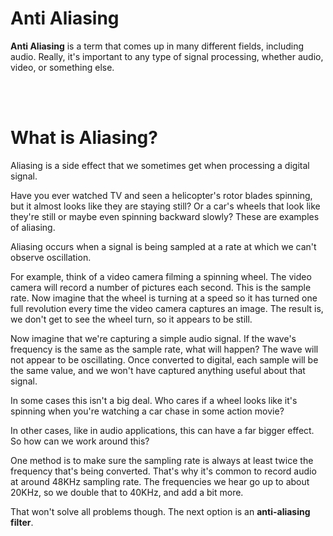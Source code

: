 # Anti Aliasing

**Anti Aliasing** is a term that comes up in many different fields, including audio. Really, it's important to any type of signal processing, whether audio, video, or something else.


</br></br>
# What is Aliasing?

Aliasing is a side effect that we sometimes get when processing a digital signal.

Have you ever watched TV and seen a helicopter's rotor blades spinning, but it almost looks like they are staying still? Or a car's wheels that look like they're still or maybe even spinning backward slowly? These are examples of aliasing.

Aliasing occurs when a signal is being sampled at a rate at which we can't observe oscillation.

For example, think of a video camera filming a spinning wheel. The video camera will record a number of pictures each second. This is the sample rate. Now imagine that the wheel is turning at a speed so it has turned one full revolution every time the video camera captures an image. The result is, we don't get to see the wheel turn, so it appears to be still.

Now imagine that we're capturing a simple audio signal. If the wave's frequency is the same as the sample rate, what will happen? The wave will not appear to be oscillating. Once converted to digital, each sample will be the same value, and we won't have captured anything useful about that signal.

In some cases this isn't a big deal. Who cares if a wheel looks like it's spinning when you're watching a car chase in some action movie?

In other cases, like in audio applications, this can have a far bigger effect. So how can we work around this?

One method is to make sure the sampling rate is always at least twice the frequency that's being converted. That's why it's common to record audio at around 48KHz sampling rate. The frequencies we hear go up to about 20KHz, so we double that to 40KHz, and add a bit more.

That won't solve all problems though. The next option is an **anti-aliasing filter**.

